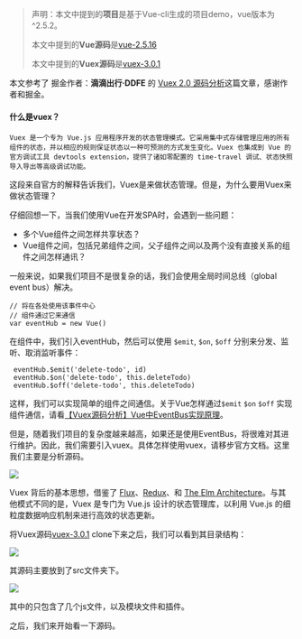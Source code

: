 > 声明：本文中提到的**项目**是基于Vue-cli生成的项目demo，vue版本为 ^2.5.2。
>
> 本文中提到的**Vue源码**是[vue-2.5.16](https://github.com/vuejs/vue/archive/v2.5.16.zip)
>
> 本文中提到的**Vuex源码**是[vuex-3.0.1](https://github.com/vuejs/vuex/archive/v3.0.1.zip)

本文参考了 掘金作者：**滴滴出行·DDFE**  的  [Vuex 2.0 源码分析](https://juejin.im/post/58352aaf880741006cfd65af)这篇文章，感谢作者和掘金。

#### 什么是vuex？

```
Vuex 是一个专为 Vue.js 应用程序开发的状态管理模式。它采用集中式存储管理应用的所有组件的状态，并以相应的规则保证状态以一种可预测的方式发生变化。Vuex 也集成到 Vue 的官方调试工具 devtools extension，提供了诸如零配置的 time-travel 调试、状态快照导入导出等高级调试功能。
```

这段来自官方的解释告诉我们，Vuex是来做状态管理。但是，为什么要用Vuex来做状态管理？

仔细回想一下，当我们使用Vue在开发SPA时，会遇到一些问题：

- 多个Vue组件之间怎样共享状态？
- Vue组件之间，包括兄弟组件之间，父子组件之间以及两个没有直接关系的组件之间怎样通讯？

一般来说，如果我们项目不是很复杂的话，我们会使用全局时间总线（global event bus）解决。

```
// 将在各处使用该事件中心
// 组件通过它来通信
var eventHub = new Vue()
```

在组件中，我们引入eventHub，然后可以使用 `$emit`, `$on`, `$off` 分别来分发、监听、取消监听事件：

```
 eventHub.$emit('delete-todo', id)
 eventHub.$on('delete-todo', this.deleteTodo)
 eventHub.$off('delete-todo', this.deleteTodo)
```

这样，我们可以实现简单的组件之间通信。关于Vue怎样通过`$emit` `$on` `$off` 实现组件通信，请看[【Vuex源码分析】Vue中EventBus实现原理](./【Vuex源码分析】Vue中EventBus实现原理.md)。

但是，随着我们项目的复杂度越来越高，如果还是使用EventBus，将很难对其进行维护。因此，我们需要引入vuex。具体怎样使用vuex，请移步官方文档。这里我们主要是分析源码。

![](https://vuex.vuejs.org/zh-cn/images/vuex.png)

Vuex 背后的基本思想，借鉴了 [Flux](https://facebook.github.io/flux/docs/overview.html)、[Redux](http://redux.js.org/)、和 [The Elm Architecture](https://guide.elm-lang.org/architecture/)。与其他模式不同的是，Vuex 是专门为 Vue.js 设计的状态管理库，以利用 Vue.js 的细粒度数据响应机制来进行高效的状态更新。

将Vuex源码[vuex-3.0.1](https://github.com/vuejs/vuex/archive/v3.0.1.zip) clone下来之后，我们可以看到其目录结构：

![](/Users/lichao/学习笔记/Vue技术栈源码分析系列/assets/vuex_constructor.png)

其源码主要放到了src文件夹下。

![](/Users/lichao/学习笔记/Vue技术栈源码分析系列/assets/vuex_src.png)

其中的只包含了几个js文件，以及模块文件和插件。

之后，我们来开始看一下源码。